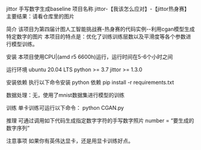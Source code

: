 jittor 手写数字生成baseline
项目名称 jittor-【我该怎么应对】-【jittor热身赛】
主要结果：请看仓库里的图片

简介
该项目为第四届计图人工智能挑战赛-热身赛的代码实例--利用cgan模型生成特定数字的图片
本项目的特点是：优化了训练训练层数以及平滑度等各个参数进行模型训练。

安装
本项目使用CPU|(amd r5 6600h)运行，运行时间在5-6个小时之间

运行环境
ubuntu 20.04 LTS
python >= 3.7
jittor >= 1.3.0

安装依赖
执行以下命令安装 python 依赖
pip install -r requirements.txt

数据处理：无，使用了mnist数据集进行模型的训练

训练
单卡训练可运行以下命令：
python CGAN.py

推理
可通过调用如下代码生成指定数字字符的手写数字照片
number = “要生成的数字序列”

注意事项
如果你有英伟达显卡，还是用显卡训练好点。
